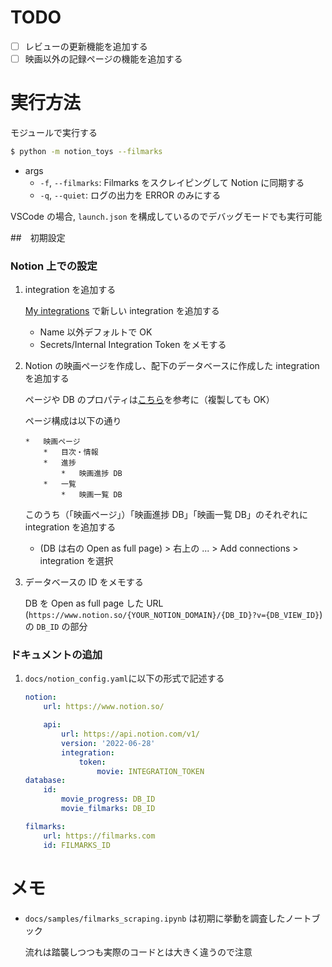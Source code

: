 # TODO

-   [ ] レビューの更新機能を追加する
-   [ ] 映画以外の記録ページの機能を追加する

# 実行方法

モジュールで実行する

```bash
$ python -m notion_toys --filmarks
```

-   args
    -   `-f`, `--filmarks`: Filmarks をスクレイピングして Notion に同期する
    -   `-q`, `--quiet`: ログの出力を ERROR のみにする

VSCode の場合, `launch.json` を構成しているのでデバッグモードでも実行可能

##　初期設定

### Notion 上での設定

1.  integration を追加する

    [My integrations](https://www.notion.so/my-integrations) で新しい integration を追加する

    -   Name 以外デフォルトで OK
    -   Secrets/Internal Integration Token をメモする

2.  Notion の映画ページを作成し、配下のデータベースに作成した integration を追加する

    ページや DB のプロパティは[こちら](https://fairy26.notion.site/4f379a2ff814400288d4f6f01ca8fc11)を参考に（複製しても OK）

    ページ構成は以下の通り

        *   映画ページ
            *   目次・情報
            *   進捗
                *   映画進捗 DB
            *   一覧
                *   映画一覧 DB

    このうち（「映画ページ」）「映画進捗 DB」「映画一覧 DB」のそれぞれに integration を追加する

    -   (DB は右の Open as full page) > 右上の ... > Add connections > integration を選択

3.  データベースの ID をメモする

    DB を Open as full page した URL (`https://www.notion.so/{YOUR_NOTION_DOMAIN}/{DB_ID}?v={DB_VIEW_ID}`) の `DB_ID` の部分

### ドキュメントの追加

1.  `docs/notion_config.yaml`に以下の形式で記述する

    ```yaml
    notion:
        url: https://www.notion.so/

        api:
            url: https://api.notion.com/v1/
            version: '2022-06-28'
            integration:
                token:
                    movie: INTEGRATION_TOKEN
    database:
        id:
            movie_progress: DB_ID
            movie_filmarks: DB_ID

    filmarks:
        url: https://filmarks.com
        id: FILMARKS_ID
    ```

# メモ

-   `docs/samples/filmarks_scraping.ipynb` は初期に挙動を調査したノートブック

    流れは踏襲しつつも実際のコードとは大きく違うので注意
